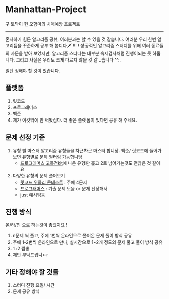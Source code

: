 # Manhattan-Project
구 토닥이 현 오함마의 치매예방 프로젝트

--- 

혼자하기 힘든 알고리즘 공뷰, 여러분과는 할 수 있을 것 같습니다. 여러분 우리 한번 알고리듬을 꾸준하게 공부 해 봅디다🗡️ !!! !
성공적인 알고리즘 스터디를 위해 여러 동료들의 자문을 받아 보았지만, 알고리즘 스터디는 대부분 숙제검사처럼 진행이되는 듯 하옵니다. 그리고 사실은 우리도 크게 다르지 않을 것 같 ..습니다 ^^.. 


일단 정해야 할 것이 있습니다.

## 플랫폼
1. 릿코드
2. 프로그래머스
3. 백준
4. 제가 이것밖에 안 써봤심다. 더 좋은 플랫폼이 있다면 공유 해 주세요.


## 문제 선정 기준
1. 유형 별 마스터
   알고리즘 유형들을 차근차근 마스터 합니당. 백준/ 릿코드에 들어가보면 유형별로 문제 필터링 가능합니당
    - [프로그래머스 고득점kit](https://school.programmers.co.kr/learn/challenges?tab=algorithm_practice_kit)에 나온 유형만 훑고 2로 넘어가는것도 괜찮은 것 같아요
3. 다양한 유형의 문제 풀어보기
    - [릿코드 위클리 콘테스트](https://leetcode.com/contest/weekly-contest-361/) : 주에 4문제
    - [프로그래머스](https://school.programmers.co.kr/learn/challenges?order=acceptance_desc&page=1) : 기출 문제 모음 or 문제 선정해서
    - just 예시임둥


## 진행 방식
온/라/인 으로 하는것이 좋겠지요 !
1. n문제 씩 풀고, 주에 1번씩 온라인으로 풀어온 문제 풀이 방식 공유
2. 주에 1-2번씩 온라인으로 만나, 실시간으로 1~2개 정도의 문제 풀고 풀이 방식 공유
3. 1+2 짬뽕
4. 제안 부탁드립니ㄷr


## 기타 정해야 할 것들
1. 스터디 진행 요일/ 시간
2. 문제 공유 방식
